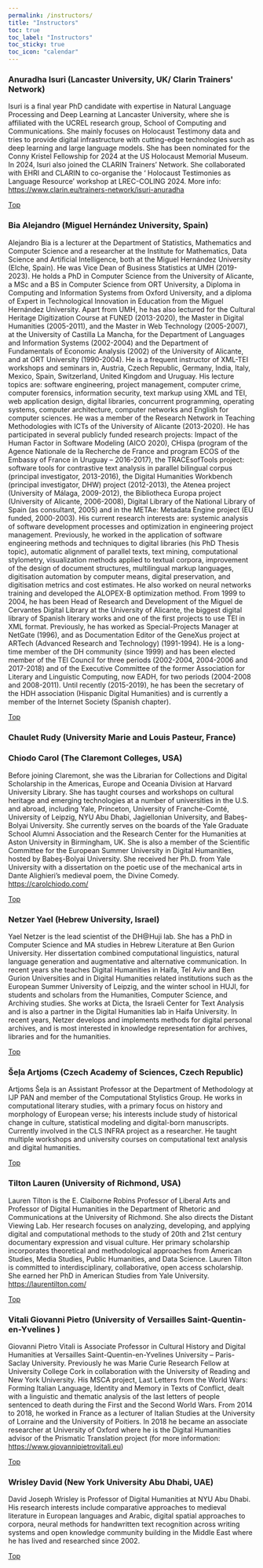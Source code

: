 ```yaml
---
permalink: /instructors/
title: "Instructors"
toc: true
toc_label: "Instructors"
toc_sticky: true
toc_icon: "calendar"
---
```


### Anuradha Isuri (Lancaster University, UK/ Clarin Trainers' Network)
Isuri is a final year PhD candidate with expertise in Natural Language Processing and Deep Learning at Lancaster University, where she is affiliated with the UCREL research group, School of Computing and Communications.  She mainly focuses on Holocaust Testimony data and tries to provide digital infrastructure with cutting-edge technologies such as deep learning and large language models. She has been nominated for the Conny Kristel Fellowship for 2024 at the US Holocaust Memorial Museum. 
In 2024, Isuri also joined the CLARIN Trainers’ Network. She collaborated with EHRI and CLARIN to co-organise the ‘ Holocaust Testimonies as Language Resource’ workshop at LREC-COLING 2024. 
More info: https://www.clarin.eu/trainers-network/isuri-anuradha

[Top](https://esudh.github.io/instructors/)

### Bia Alejandro (Miguel Hernández University, Spain)
Alejandro Bia is a lecturer at the Department of Statistics, Mathematics and Computer Science and a researcher at the Institute for Mathematics, Data Science and Artificial Intelligence, both at the Miguel Hernández University (Elche, Spain). He was Vice Dean of Business Statistics at UMH (2019-2023).
He holds a PhD in Computer Science from the University of Alicante, a MSc and a BS in Computer Science from ORT University, a Diploma in Computing and Information Systems from Oxford University, and a diploma of Expert in Technological Innovation in Education from the Miguel Hernández University.
Apart from UMH, he has also lectured for the Cultural Heritage Digitization Course at FUNED (2013-2020), the Master in Digital Humanities (2005-2011), and the Master in Web Technology (2005-2007), at the University of Castilla La Mancha, for the Department of Languages and Information Systems (2002-2004) and the Department of Fundamentals of Economic Analysis (2002) of the University of Alicante, and at ORT University (1990-2004).
He is a frequent instructor of XML-TEI workshops and seminars in, Austria, Czech Republic, Germany, India, Italy, Mexico, Spain, Switzerland, United Kingdom and Uruguay.
His lecture topics are: software engineering, project management, computer crime, computer forensics, information security, text markup using XML and TEI, web application design, digital libraries, concurrent programming, operating systems, computer architecture, computer networks and English for computer sciences. He was a member of the Research Network in Teaching Methodologies with ICTs of the University of Alicante (2013-2020).
He has participated in several publicly funded research projects: Impact of the Human Factor in Software Modeling (AICO 2020), CHispa (program of the Agence Nationale de la Recherche de France and program ECOS of the Embassy of France in Uruguay – 2016-2017), the TRACEsofTools project: software tools for contrastive text analysis in parallel bilingual corpus (principal investigator, 2013-2016), the Digital Humanities Workbench (principal investigator, DHW) project (2012-2013), the Atenea project (University of Málaga, 2009-2012), the Bibliotheca Europa project (University of Alicante, 2006-2008), Digital Library of the National Library of Spain (as consultant, 2005) and in the METAe: Metadata Engine project (EU funded, 2000-2003).
His current research interests are: systemic analysis of software development processes and optimization in engineering project management. Previously, he worked in the application of software engineering methods and techniques to digital libraries (his PhD Thesis topic), automatic alignment of parallel texts, text mining, computational stylometry, visualization methods applied to textual corpora, improvement of the design of document structures, multilingual markup languages, digitisation automation by computer means, digital preservation, and digitisation metrics and cost estimates. He also worked on neural networks training and developed the ALOPEX-B optimization method.
From 1999 to 2004, he has been Head of Research and Development of the Miguel de Cervantes Digital Library at the University of Alicante, the biggest digital library of Spanish literary works and one of the first projects to use TEI in XML format. Previously, he has worked as Special-Projects Manager at NetGate (1996), and as Documentation Editor of the GeneXus project at ARTech (Advanced Research and Technology) (1991-1994).
He is a long-time member of the DH community (since 1999) and has been elected member of the TEI Council for three periods (2002-2004, 2004-2006 and 2017-2018) and of the Executive Committee of the former Association for Literary and Linguistic Computing, now EADH, for two periods (2004-2008 and 2008-2011). Until recently (2015-2019), he has been the secretary of the HDH association (Hispanic Digital Humanities) and is currently a member of the Internet Society (Spanish chapter).

[Top](https://esudh.github.io/instructors/)

### Chaulet Rudy (University Marie and Louis Pasteur, France)

### Chiodo Carol (The Claremont Colleges, USA)
Before joining Claremont, she was the Librarian for Collections and Digital Scholarship in the Americas, Europe and Oceania Division at Harvard University Library. She has taught courses and workshops on cultural heritage and emerging technologies at a number of universities in the U.S. and abroad, including Yale, Princeton, University of Franche-Comté, University of Leipzig, NYU Abu Dhabi, Jagiellonian University, and Babeş-Bolyai University.
She currently serves on the boards of the Yale Graduate School Alumni Association and the Research Center for the Humanities at Aston University in Birmingham, UK. She is also a member of the Scientific Committee for the European Summer University in Digital Humanities, hosted by Babeş-Bolyai University.
She received her Ph.D. from Yale University with a dissertation on the poetic use of the mechanical arts in Dante Alighieri’s medieval poem, the Divine Comedy.
https://carolchiodo.com/

[Top](https://esudh.github.io/instructors/)

### Netzer Yael (Hebrew University, Israel)
Yael Netzer is the lead scientist of the DH@Huji lab. She has a PhD in Computer Science and MA studies in Hebrew Literature at Ben Gurion University.  Her dissertation combined computational linguistics, natural language generation and augmentative and alternative communication.
In recent years she teaches  Digital Humanities in Haifa, Tel Aviv and Ben Gurion Universities and in Digital Humanities related institutions such as the European Summer University of Leipzig, and the winter school in HUJI, for students and scholars from the Humanities, Computer Science, and Archiving studies.
She works at Dicta, the Israeli Center for Text Analysis and is also a partner in the Digital Humanities lab in Haifa University. In recent years, Netzer develops and implements methods for digital personal archives, and is most interested in knowledge representation for archives, libraries and for the humanities. 

[Top](https://esudh.github.io/instructors/)

### Šeļa Artjoms (Czech Academy of Sciences, Czech Republic)
Artjoms Šeļa is an Assistant Professor at the Department of Methodology at IJP PAN and member of the Computational Stylistics Group. He works in computational literary studies, with a primary focus on history and morphology of European verse; his interests include study of historical change in culture, statistical modeling and digital-born manuscripts. Currently involved in the CLS INFRA project as a researcher. He taught multiple workshops and university courses on computational text analysis and digital humanities.

[Top](https://esudh.github.io/instructors/)

### Tilton Lauren (University of Richmond, USA)
Lauren Tilton is the E. Claiborne Robins Professor of Liberal Arts and Professor of Digital Humanities in the Department of Rhetoric and Communications at the University of Richmond. She also directs the Distant Viewing Lab. Her research focuses on analyzing, developing, and applying digital and computational methods to the study of 20th and 21st century documentary expression and visual culture. Her primary scholarship incorporates theoretical and methodological approaches from American Studies, Media Studies, Public Humanities, and Data Science. Lauren Tilton is committed to interdisciplinary, collaborative, open access scholarship. She earned her PhD in American Studies from Yale University.
https://laurentilton.com/

[Top](https://esudh.github.io/instructors/)

### Vitali Giovanni Pietro (University of Versailles Saint-Quentin-en-Yvelines )
Giovanni Pietro Vitali is Associate Professor in Cultural History and Digital Humanities at Versailles Saint-Quentin-en-Yvelines University – Paris-Saclay University. Previously he was Marie Curie Research Fellow at University College Cork in collaboration with the University of Reading and New York University. His MSCA project, Last Letters from the World Wars: Forming Italian Language, Identity and Memory in Texts of Conflict, dealt with a linguistic and thematic analysis of the last letters of people sentenced to death during the First and the Second World Wars. From 2014 to 2018, he worked in France as a lecturer of Italian Studies at the University of Lorraine and the University of Poitiers. In 2018 he became an associate researcher at University of Oxford where he is the Digital Humanities advisor of the Prismatic Translation project (for more information: https://www.giovannipietrovitali.eu)

[Top](https://esudh.github.io/instructors/)

### Wrisley David (New York University Abu Dhabi, UAE)
David Joseph Wrisley is Professor of Digital Humanities at NYU Abu Dhabi. His research interests include comparative approaches to medieval literature in European languages and Arabic, digital spatial approaches to corpora, neural methods for handwritten text recognition across writing systems and open knowledge community building in the Middle East where he has lived and researched since 2002.

[Top](https://esudh.github.io/instructors/)

